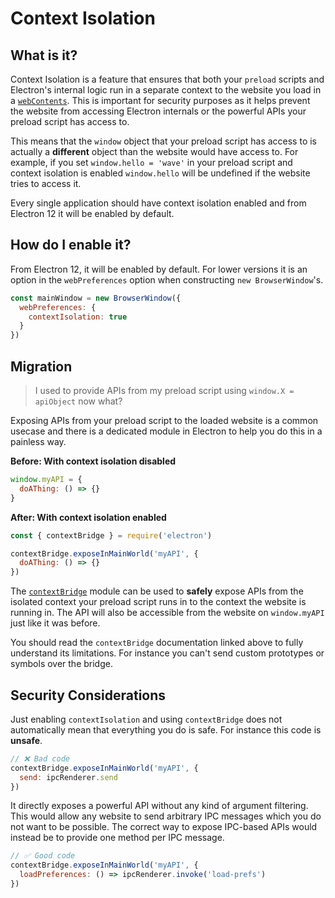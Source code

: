 # Context Isolation

## What is it?

Context Isolation is a feature that ensures that both your `preload` scripts and Electron's internal logic run in a separate context to the website you load in a [`webContents`](../api/web-contents.md).  This is important for security purposes as it helps prevent the website from accessing Electron internals or the powerful APIs your preload script has access to.

This means that the `window` object that your preload script has access to is actually a **different** object than the website would have access to.  For example, if you set `window.hello = 'wave'` in your preload script and context isolation is enabled `window.hello` will be undefined if the website tries to access it.

Every single application should have context isolation enabled and from Electron 12 it will be enabled by default.

## How do I enable it?

From Electron 12, it will be enabled by default. For lower versions it is an option in the `webPreferences` option when constructing `new BrowserWindow`'s.

```javascript
const mainWindow = new BrowserWindow({
  webPreferences: {
    contextIsolation: true
  }
})
```

## Migration

> I used to provide APIs from my preload script using `window.X = apiObject` now what?

Exposing APIs from your preload script to the loaded website is a common usecase and there is a dedicated module in Electron to help you do this in a painless way.

**Before: With context isolation disabled**

```javascript
window.myAPI = {
  doAThing: () => {}
}
```

**After: With context isolation enabled**

```javascript
const { contextBridge } = require('electron')

contextBridge.exposeInMainWorld('myAPI', {
  doAThing: () => {}
})
```

The [`contextBridge`](../api/context-bridge.md) module can be used to **safely** expose APIs from the isolated context your preload script runs in to the context the website is running in. The API will also be accessible from the website on `window.myAPI` just like it was before.

You should read the `contextBridge` documentation linked above to fully understand its limitations.  For instance you can't send custom prototypes or symbols over the bridge.

## Security Considerations

Just enabling `contextIsolation` and using `contextBridge` does not automatically mean that everything you do is safe.  For instance this code is **unsafe**.

```javascript
// ❌ Bad code
contextBridge.exposeInMainWorld('myAPI', {
  send: ipcRenderer.send
})
```

It directly exposes a powerful API without any kind of argument filtering. This would allow any website to send arbitrary IPC messages which you do not want to be possible. The correct way to expose IPC-based APIs would instead be to provide one method per IPC message.

```javascript
// ✅ Good code
contextBridge.exposeInMainWorld('myAPI', {
  loadPreferences: () => ipcRenderer.invoke('load-prefs')
})
```

